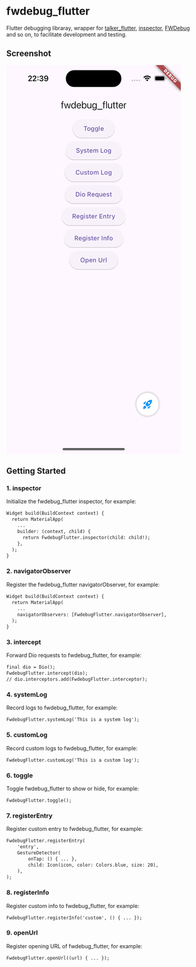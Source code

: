 # fwdebug_flutter

Flutter debugging libraray, wrapper for [talker_flutter](https://pub.dev/packages/talker_flutter), [inspector](https://pub.dev/packages/inspector), [FWDebug](https://github.com/lszzy/FWDebug) and so on, to facilitate development and testing.

## Screenshot
![Screenshot](fwdebug_flutter.gif)

## Getting Started

### 1. inspector
Initialize the fwdebug_flutter inspector, for example:

    Widget build(BuildContext context) {
      return MaterialApp(
        ...
        builder: (context, child) {
          return FwdebugFlutter.inspector(child: child!);
        },
      );
    }

### 2. navigatorObserver
Register the fwdebug_flutter navigatorObserver, for example:

    Widget build(BuildContext context) {
      return MaterialApp(
        ...
        navigatorObservers: [FwdebugFlutter.navigatorObserver],
      );
    }

### 3. intercept
Forward Dio requests to fwdebug_flutter, for example:

    final dio = Dio();
    FwdebugFlutter.intercept(dio);
    // dio.interceptors.add(FwdebugFlutter.interceptor);

### 4. systemLog
Record logs to fwdebug_flutter, for example:

    FwdebugFlutter.systemLog('This is a system log');

### 5. customLog
Record custom logs to fwdebug_flutter, for example:

    FwdebugFlutter.customLog('This is a custom log');

### 6. toggle
Toggle fwdebug_flutter to show or hide, for example:

    FwdebugFlutter.toggle();

### 7. registerEntry
Register custom entry to fwdebug_flutter, for example:

    FwdebugFlutter.registerEntry(
        'entry',
        GestureDetector(
            onTap: () { ... }, 
            child: Icon(icon, color: Colors.blue, size: 20),
        ),
    );

### 8. registerInfo
Register custom info to fwdebug_flutter, for example:

    FwdebugFlutter.registerInfo('custom', () { ... });

### 9. openUrl
Register opening URL of fwdebug_flutter, for example:

    FwdebugFlutter.openUrl((url) { ... });
